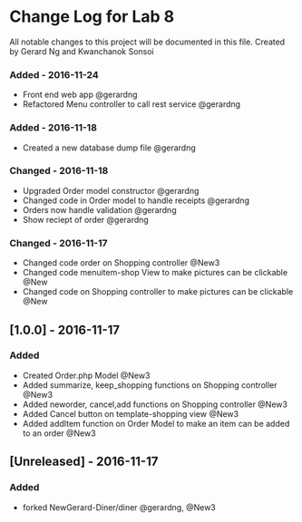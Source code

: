 # Change Log for Lab 8
All notable changes to this project will be documented in this file. Created by Gerard Ng and Kwanchanok Sonsoi

### Added - 2016-11-24
- Front end web app @gerardng
- Refactored Menu controller to call rest service @gerardng

### Added - 2016-11-18
- Created a new database dump file @gerardng

### Changed - 2016-11-18
- Upgraded Order model constructor @gerardng
- Changed code in Order model to handle receipts @gerardng
- Orders now handle validation @gerardng
- Show reciept of order @gerardng

### Changed - 2016-11-17
- Changed code order on Shopping controller @New3
- Changed code menuitem-shop View to make pictures can be clickable @New
- Changed code on Shopping controller to make pictures can be clickable @New
## [1.0.0] - 2016-11-17
### Added 
- Created Order.php Model @New3
- Added summarize, keep_shopping functions on Shopping controller @New3
- Added neworder, cancel,add functions on Shopping controller @New3
- Added Cancel button on template-shopping view @New3
- Added addItem function on Order Model to make an item can be added to an order @New3 

## [Unreleased] - 2016-11-17
### Added
- forked NewGerard-Diner/diner @gerardng, @New3
 

 
